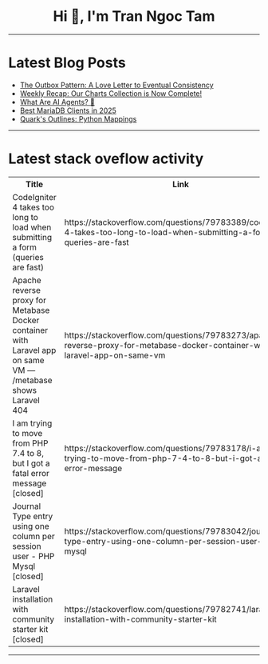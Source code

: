 <h1 align="center">Hi 👋, I'm Tran Ngoc Tam</h1>

---

# Latest Blog Posts 
<!-- BLOG-POST-LIST:START -->
- [The Outbox Pattern: A Love Letter to Eventual Consistency](https://dev.to/igornosatov_15/the-outbox-pattern-a-love-letter-to-eventual-consistency-3ch3)
- [Weekly Recap: Our Charts Collection is Now Complete!](https://dev.to/ngmaterialdev/weekly-recap-our-charts-collection-is-now-complete-4dd8)
- [What Are AI Agents? 🤖](https://dev.to/utopiality/what-are-ai-agents-1igd)
- [Best MariaDB Clients in 2025](https://dev.to/dbvismarketing/best-mariadb-clients-in-2025-41fl)
- [Quark&#39;s Outlines: Python Mappings](https://dev.to/mike-vincent/quarks-outlines-python-mappings-oe0)
<!-- BLOG-POST-LIST:END -->

---

# Latest stack oveflow activity
<table>
  <tr><th>Title</th><th>Link</th></tr>
  <!-- STACKOVERFLOW:START --><tr><td>CodeIgniter 4 takes too long to load when submitting a form &lpar;queries are fast&rpar;</td><td>https://stackoverflow.com/questions/79783389/codeigniter-4-takes-too-long-to-load-when-submitting-a-form-queries-are-fast</td></tr><tr><td>Apache reverse proxy for Metabase Docker container with Laravel app on same VM — /metabase shows Laravel 404</td><td>https://stackoverflow.com/questions/79783273/apache-reverse-proxy-for-metabase-docker-container-with-laravel-app-on-same-vm</td></tr><tr><td>I am trying to move from PHP 7.4 to 8, but I got a fatal error message [closed]</td><td>https://stackoverflow.com/questions/79783178/i-am-trying-to-move-from-php-7-4-to-8-but-i-got-a-fatal-error-message</td></tr><tr><td>Journal Type entry using one column per session user - PHP Mysql [closed]</td><td>https://stackoverflow.com/questions/79783042/journal-type-entry-using-one-column-per-session-user-php-mysql</td></tr><tr><td>Laravel installation with community starter kit [closed]</td><td>https://stackoverflow.com/questions/79782741/laravel-installation-with-community-starter-kit</td></tr><!-- STACKOVERFLOW:END -->
</table>

---


